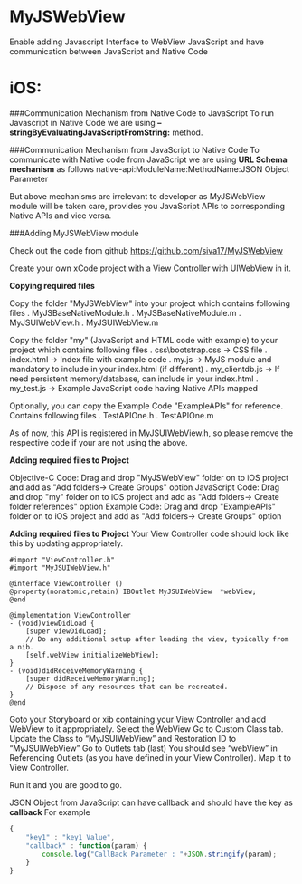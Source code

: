 MyJSWebView
===========

Enable adding Javascript Interface to WebView JavaScript and have communication between JavaScript and Native Code

iOS:
====

###Communication Mechanism from Native Code to JavaScript
To run Javascript in Native Code we are using **– stringByEvaluatingJavaScriptFromString:** method.

###Communication Mechanism from JavaScript to Native Code
To communicate with Native code from JavaScript we are using **URL Schema mechanism** as follows
	native-api:ModuleName:MethodName:JSON Object Parameter

But above mechanisms are irrelevant to developer as MyJSWebView module will be taken care, provides you JavaScript APIs to corresponding Native APIs and vice versa.

###Adding MyJSWebView module

Check out the code from github https://github.com/siva17/MyJSWebView

Create your own xCode project with a View Controller with UIWebView in it.

**Copying required files**

Copy the folder "MyJSWebView" into your project which contains following files
. MyJSBaseNativeModule.h
. MyJSBaseNativeModule.m
. MyJSUIWebView.h
. MyJSUIWebView.m

Copy the folder "my" (JavaScript and HTML code with example) to your project which contains following files
. css\bootstrap.css	-> CSS file
. index.html		-> Index file with example code
. my.js				-> MyJS module and mandatory to include in your index.html (if different)
. my_clientdb.js	-> If need persistent memory/database, can include in your index.html
. my_test.js		-> Example JavaScript code having Native APIs mapped 

Optionally, you can copy the Example Code "ExampleAPIs" for reference. Contains following files
. TestAPIOne.h
. TestAPIOne.m

As of now, this API is registered in MyJSUIWebView.h, so please remove the respective code if your are not using the above.

**Adding required files to Project**

Objective-C Code: Drag and drop "MyJSWebView" folder on to iOS project and add as "Add folders-> Create Groups" option
JavaScript Code: Drag and drop "my" folder on to iOS project and add as "Add folders-> Create folder references" option
Example Code: Drag and drop "ExampleAPIs" folder on to iOS project and add as "Add folders-> Create Groups" option

**Adding required files to Project**
Your View Controller code should look like this by updating appropriately.

```obj-c
#import "ViewController.h"
#import "MyJSUIWebView.h"

@interface ViewController ()
@property(nonatomic,retain) IBOutlet MyJSUIWebView	*webView;
@end

@implementation ViewController
- (void)viewDidLoad {
	[super viewDidLoad];
	// Do any additional setup after loading the view, typically from a nib.
	[self.webView initializeWebView];
}
- (void)didReceiveMemoryWarning {
	[super didReceiveMemoryWarning];
	// Dispose of any resources that can be recreated.
}
@end
```

Goto your Storyboard or xib containing your View Controller and add WebView to it appropriately.
Select the WebView 
Go to Custom Class tab.
Update the Class to “MyJSUIWebView” and Restoration ID to “MyJSUIWebView”
Go to Outlets tab (last) 
You should see “webView” in Referencing Outlets (as you have defined in your View Controller).
Map it to View Controller.

Run it and you are good to go.



JSON Object from JavaScript can have callback and should have the key as **callback**
For example
```js
{
	"key1" : "key1 Value",
	"callback" : function(param) {
		console.log("CallBack Parameter : "+JSON.stringify(param);
	}
}
```




